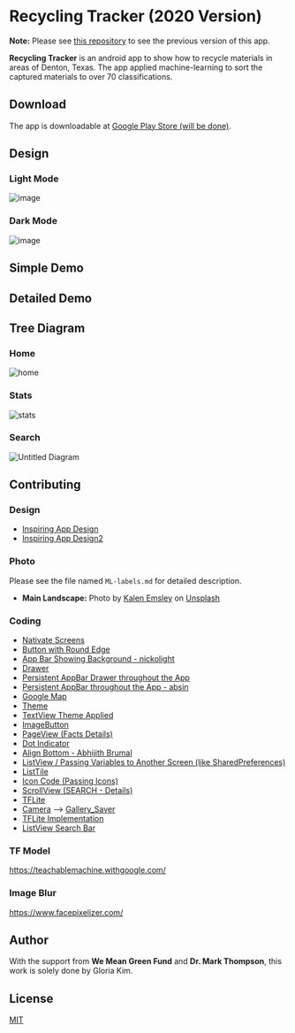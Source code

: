 # Recycling Tracker (2020 Version)

**Note:** Please see [this repository](https://github.com/gloriakim-cs-projects/2019-android-recycling-tracker-completed/) to see the previous version of this app.

**Recycling Tracker** is an android app to show how to recycle materials in areas of Denton, Texas. The app applied machine-learning to sort the captured materials to over 70 classifications.

## Download

The app is downloadable at [Google Play Store (will be done)](https://play.google.com/store?hl=en_US).

## Design

### Light Mode
![image](https://user-images.githubusercontent.com/68700599/89610031-23008f80-d83f-11ea-99eb-057306cb6864.png)

### Dark Mode
![image](https://user-images.githubusercontent.com/68700599/89610011-12e8b000-d83f-11ea-83b8-7ca8bfb4e752.png)

## Simple Demo

## Detailed Demo

## Tree Diagram

### Home

![home](https://user-images.githubusercontent.com/68700599/89750811-1ffddd00-da93-11ea-91c4-53b67c07dbfd.png)

### Stats

![stats](https://user-images.githubusercontent.com/68700599/89752550-71f63100-da9a-11ea-8053-4572b34e4276.png)

### Search

![Untitled Diagram](https://user-images.githubusercontent.com/68700599/89857212-180c6e80-db61-11ea-8dfc-cb91d31de46e.png)

## Contributing

### Design
- [Inspiring App Design](https://www.behance.net/gallery/77578081/greendeeds-Recycling-App?tracking_source=search_projects_recommended%7Crecycling)
- [Inspiring App Design2](https://kedarjoyner.com/werecycle-mobile-app)

### Photo

Please see the file named `ML-labels.md` for detailed description.

- **Main Landscape:** <span>Photo by <a href="https://unsplash.com/@kalenemsley?utm_source=unsplash&amp;utm_medium=referral&amp;utm_content=creditCopyText">Kalen Emsley</a> on <a href="https://unsplash.com/?utm_source=unsplash&amp;utm_medium=referral&amp;utm_content=creditCopyText">Unsplash</a></span>

### Coding
- [Nativate Screens](https://stackoverflow.com/questions/44004451/navigator-operation-requested-with-a-context-that-does-not-include-a-navigator)
- [Button with Round Edge](https://stackoverflow.com/questions/49991444/create-a-rounded-button-button-with-border-radius-in-flutter)
- [App Bar Showing Background - nickolight](https://stackoverflow.com/questions/53080186/make-appbar-transparent-and-show-background-image-which-is-set-to-whole-screen)
- [Drawer](https://flutter.dev/docs/cookbook/design/drawer)
- [Persistent AppBar Drawer throughout the App](https://stackoverflow.com/questions/51659805/persisting-appbar-drawer-across-all-pages-flutter)
- [Persistent AppBar throughout the App - absin](https://stackoverflow.com/questions/53411890/how-can-i-have-my-appbar-in-a-separate-file-in-flutter-while-still-having-the-wi)
- [Google Map](https://www.youtube.com/watch?v=Dme03oxZRU0)
- [Theme](https://stackoverflow.com/questions/59473941/how-to-use-font-settings-using-theme-widget)
- [TextView Theme Applied](https://stackoverflow.com/questions/51382553/flutter-theme-not-applied-to-text-widget)
- [ImageButton](https://stackoverflow.com/questions/55216108/button-with-image-background-flutter)
- [PageView (Facts Details)](https://medium.com/flutter-community/flutter-pageview-widget-e0f6c8092636)
- [Dot Indicator](https://pub.dev/packages/dots_indicator)
- [Align Bottom - Abhijith Brumal](https://stackoverflow.com/questions/45746636/flutter-trying-to-bottom-center-an-item-in-a-column-but-it-keeps-left-aligning)
- [ListView / Passing Variables to Another Screen (like SharedPreferences)](https://flutter.dev/docs/cookbook/navigation/passing-data)
- [ListTile](https://api.flutter.dev/flutter/material/ListTile-class.html)
- [Icon Code (Passing Icons)](https://stackoverflow.com/questions/57869179/dynamic-icons-in-flutter)
- [ScrollView (SEARCH - Details)](https://api.flutter.dev/flutter/widgets/CustomScrollView-class.html)
- [TFLite](https://pub.dev/packages/tflite)
- [Camera](https://pub.dev/packages/camera/example) --> [Gallery_Saver](https://pub.dev/packages/gallery_saver)
- [TFLite Implementation](https://www.youtube.com/watch?v=-5kUv47xKy0&t=573s)
- [ListView Search Bar](http://www.coderzheaven.com/2019/05/29/filtering-a-listview-in-flutter-using-a-onchange-on-textfield-with-delay-in-flutter/)

### TF Model
https://teachablemachine.withgoogle.com/

### Image Blur
https://www.facepixelizer.com/

## Author

With the support from **We Mean Green Fund** and **Dr. Mark Thompson**, this work is solely done by Gloria Kim.

## License
[MIT](https://choosealicense.com/licenses/mit/)
